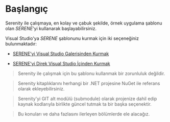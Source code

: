 # Başlangıç

Serenity ile çalışmaya, en kolay ve çabuk şekilde, örnek uygulama şablonu olan *SERENE*'yi kullanarak başlayabilirsiniz.

Visual Studio'ya *SERENE* şablonunu kurmak için iki seçeneğiniz bulunmaktadır:

* [SERENE'yi Visual Studio Galerisinden Kurmak](installing_serene_from_visual_studio_gallery.md)

* [SERENE'yi Direk Visual Studio İçinden Kurmak](installing_serene_directly_from_visual_studio.md)

> Serenity ile çalışmak için bu şablonu kullanmak bir zorunluluk değildir. 

> Serenity kitaplıklarını herhangi bir .NET projesine NuGet ile referans olarak ekleyebilirsiniz. 

> Serenity'yi GIT alt modülü (submodule) olarak projenize dahil edip kaynak kodlarıyla birlikte güncel tutmak ta bir başka seçenektir. 

>Bu konuları ve daha fazlasını ilerleyen bölümlerde ele alacağız.
